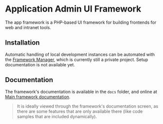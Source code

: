 # Application Admin UI Framework

The app framework is a PHP-based UI framework for building frontends for web 
and intranet tools. 

## Installation

Automatic handling of local development instances can be automated with the
[Framework Manager][], which is currently still a private project. Setup 
documentation is not available yet.

## Documentation

The framework's documentation is available in the `docs` folder, and online at
[Main framework documentation][]. 

> It is ideally viewed through the framework's documentation screen, as there
> are some features that are only available there (like code samples that are
> included dynamically).


[Framework Manager]: https://github.com/Mistralys/appframework-manager
[Main Framework Documentation]: https://github.com/Mistralys/application-framework/tree/main/docs/documentation
